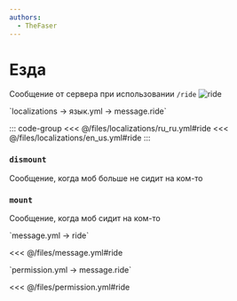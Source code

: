 ```yaml
---
authors:
  - TheFaser
---
```


# Езда

<!--@include: @/parts/vanillaWarn.md#command-->

Сообщение от сервера при использовании `/ride`
![ride](/ride.png)

[//]: # (localization)
<!--@include: @/parts/words.md#localization--> 
<!--@include: @/parts/words.md#path--> `localizations → язык.yml → message.ride`

<!--@include: @/parts/words.md#default--> 

::: code-group
<<< @/files/localizations/ru_ru.yml#ride
<<< @/files/localizations/en_us.yml#ride
:::

### `dismount`

Сообщение, когда моб больше не сидит на ком-то

### `mount`

Сообщение, когда моб сидит на ком-то

[//]: # (message.yml)
<!--@include: @/parts/words.md#setting-->
<!--@include: @/parts/words.md#path--> `message.yml → ride`

<!--@include: @/parts/words.md#default-->
<<< @/files/message.yml#ride

<!--@include: @/parts/enable.md-->

<!--@include: @/parts/range.md-->
<!--@include: @/parts/destination.md-->
<!--@include: @/parts/sound.md-->

[//]: # (permission.yml)
<!--@include: @/parts/words.md#permission-->
<!--@include: @/parts/words.md#path--> `permission.yml → message.ride`

<!--@include: @/parts/words.md#default-->
<<< @/files/permission.yml#ride

<!--@include: @/parts/permission/permissionTier3.md-->
<!--@include: @/parts/permission/sound.md-->